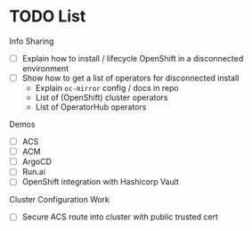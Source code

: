 # TODO List

Info Sharing

- [ ] Explain how to install / lifecycle OpenShift in a disconnected environment
- [ ] Show how to get a list of operators for disconnected install
  - Explain `oc-mirror` config / docs in repo
  - List of (OpenShift) cluster operators
  - List of OperatorHub operators

Demos

- [ ] ACS
- [ ] ACM
- [ ] ArgoCD
- [ ] Run.ai
- [ ] OpenShift integration with Hashicorp Vault

Cluster Configuration Work

- [ ] Secure ACS route into cluster with public trusted cert
